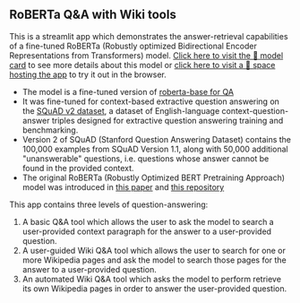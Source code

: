 ## RoBERTa Q&A with Wiki tools

This is a streamlit app which demonstrates the answer-retrieval capabilities of a fine-tuned RoBERTa (Robustly optimized Bidirectional Encoder Representations from Transformers) model.  [Click here to visit the 🤗 model card](https://huggingface.co/etweedy/roberta-base-squad-v2) to see more details about this model or [click here to visit a 🤗 space hosting the app](https://huggingface.co/spaces/etweedy/roberta-squad-v2) to try it out in the browser.

* The model is a fine-tuned version of [roberta-base for QA](https://huggingface.co/roberta-base)
* It was fine-tuned for context-based extractive question answering on the [SQuAD v2 dataset](https://huggingface.co/datasets/squad_v2), a dataset of English-language context-question-answer triples designed for extractive question answering training and benchmarking.
* Version 2 of SQuAD (Stanford Question Answering Dataset) contains the 100,000 examples from SQuAD Version 1.1, along with 50,000 additional "unanswerable" questions, i.e. questions whose answer cannot be found in the provided context.
* The original RoBERTa (Robustly Optimized BERT Pretraining Approach) model was introduced in [this paper](https://arxiv.org/abs/1907.11692) and [this repository](https://github.com/facebookresearch/fairseq/tree/main/examples/roberta)

This app contains three levels of question-answering:
1. A basic Q&A tool which allows the user to ask the model to search a user-provided context paragraph for the answer to a user-provided question.
2. A user-guided Wiki Q&A tool which allows the user to search for one or more Wikipedia pages and ask the model to search those pages for the answer to a user-provided question.
3. An automated Wiki Q&A tool which asks the model to perform retrieve its own Wikipedia pages in order to answer the user-provided question.
